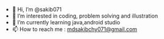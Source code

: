 - 👋 Hi, I’m @sakib071
- 👀 I’m interested in coding, problem solving and illustration
- 🌱 I’m currently learning java,android studio
- 📫 How to reach me : mdsakibchy071@gmail.com

<!---
sakib071/sakib071 is a ✨ special ✨ repository because its `README.md` (this file) appears on your GitHub profile.
You can click the Preview link to take a look at your changes.
--->
